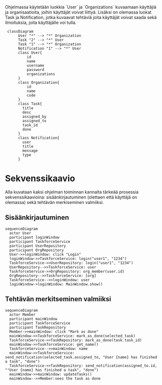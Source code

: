 Ohjelmassa käytetään luokkia ´User´ ja ´Organizations´ kuvaamaan käyttäjiä ja organisaatioita, joihin käyttäjät voivat liittyä. Lisäksi on olemassa luokat Task ja Notification, jotka kuvaavat tehtäviä joita käyttäjät voivat saada sekä ilmoituksia, joita käyttäjälle voi tulla.

```mermaid
 classDiagram
      User "*" --> "*" Organization
      Task "2" --> "*" User
      Task "1" --> "*" Organization
      Notification "1" --> "*" User
      class User{
          id
          name
          username
          password
          organizations
      }
      class Organization{
          id
          name
          code
      }
      class Task{
      	title
      	desc
      	assigned_by
      	assigned_to
      	task_id
      	done
      }
      class Notification{
      	user
      	title
      	message
      	type
      }
```

# Sekvenssikaavio
Alla kuvataan kaksi ohjelman toiminnan kannalta tärkeää prosessia sekvenssikaavioina: sisäänkirjautuminen (olettaen että käyttäjä on olemassa) sekä tehtävän merkiseminen valmiiksi.

## Sisäänkirjautuminen
```mermaid
sequenceDiagram
  actor User
  participant loginWindow
  participant TaskforceService
  participant UserRepository
  participant OrgRepository
  User->>loginWindow: click "Login"
  loginWindow->>TaskforceService: login("user1", "1234")
  TaskforceService->>UserRepository: login("user1", "1234")
  UserRepository-->>TaskforceService: user
  TaskforceService->>OrgRepository: org_member(user.id)
  OrgRepository-->>TaskforceService: [org]
  TaskforceService-->>loginWindow: user
  loginWindow->loginWindow: MainWindow.show()
```

## Tehtävän merkitseminen valmiiksi
```mermaid
sequenceDiagram
  actor Member
  participant mainWindow
  participant TaskforceService
  participant TaskRepository
  Member->>mainWindow: click "Mark as done"
  mainWindow->>TaskforceService: mark_as_done(selected_task)
  TaskforceService->>TaskRepository: mark_as_done(task.task_id)
  mainWindow->>TaskforceService: get_name()
  TaskforceService-->>mainWindow: name
  mainWindow->>TaskforceService: send_notification(selected_task.assigned_to, "User {name} has finished a task", "done") 
  TaskforceService->>TaskRepository: send_notification(assigned_to.id, ""User {name} has finished a task", "done")
  mainWindow->>mainWindow: updateTasks()
  mainWindow-->>Member:sees the task as done
```
